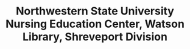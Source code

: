 ---
layout: repo
title: "Northwestern State University Nursing Education Center, Watson Library, Shreveport Division"
id: 25083
permalink: repos/25083/
---